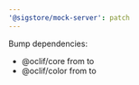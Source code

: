 ```yaml
---
'@sigstore/mock-server': patch
---
```


Bump dependencies:

- @oclif/core from to
- @oclif/color from to
